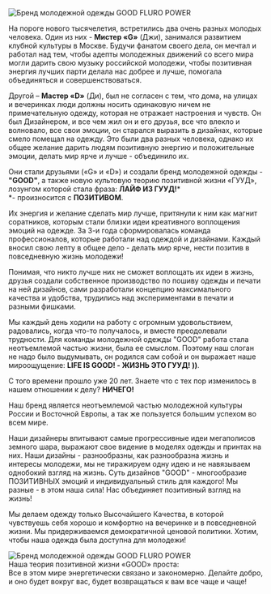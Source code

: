 <div class="row">
  <div class="about__col col-12 col-sm-12 col-lg-6">
    <div class="row">
      <div class="col">
        <div class="about__figure about__figure--padding-bottom">
          <img src="static/img/article/brand/brand__pic1.jpg" alt="Бренд молодежной одежды GOOD FLURO POWER" class="about__img">
        </div>
      </div>
    </div>
    <div class="row">
      <div class="col-12 col-sm-6">
        <p>На пороге нового тысячелетия, встретились два очень разных молодых человека. Один из них - <b>Мистер «G»</b>
          (Джи), занимался развитием клубной культуры в Москве. Будучи фанатом своего дела, он мечтал и работал над тем,
          чтобы адепты молодежных движений со всего мира могли дарить свою музыку российской молодежи, чтобы позитивная
          энергия лучших парти делала нас добрее и лучше, помогала объединяться и совершенствоваться.</p>
        <p>Другой – <b>Мастер «D»</b> (Ди), был не согласен с тем, что дома, на улицах и вечеринках люди должны носить
          одинаковую ничем не примечательную одежду, которая не отражает настроения и чувств. Он был Дизайнером, и все чем
          жил он и его друзья, все что влекло и волновало, все свои эмоции, он старался выразить в дизайнах, которые смело
          помещал на одежду. Это были два разных человека, однако их общее желание дарить людям позитивную энергию и
          положительные эмоции, делать мир ярче и лучше - объединило их.</p>
      </div>
      <div class="col-12 col-sm-6">
        <p>Они стали друзьями («G» и «D») и создали бренд молодежной одежды - <b>"GOOD"</b>, а также новую культовую теорию
          позитивной жизни «ГУУД», лозунгом которой стала фраза: <b>ЛАЙФ ИЗ ГУУД!</b>*<br>
          *- произносится с <b>ПОЗИТИВОМ</b>.</p>
        <p>Их энергия и желание сделать мир лучше, притянули к ним как магнит соратников, которым стали близки идеи
          креативного воплощения эмоций на одежде. За 3-и года сформировалась команда профессионалов, которые работали над
          одеждой и дизайнами. Каждый вносил свою лепту в общее дело - делать мир ярче, нести позитив в повседневную жизнь
          молодежи!</p>
        <p>Понимая, что никто лучше них не сможет воплощать их идеи в жизнь, друзья создали собственное производство по
          пошиву одежды и печати на ней дизайнов, сами разработали концепцию максимального качества и удобства, трудились
          над экспериментами в печати и разными фишками.</p>
      </div>
    </div>
    </div>
    <div class="about__col col-12 col-sm-12 col-lg-6">
    <div class="row">
      <div class="col-12 col-sm-6">
        <p>Мы каждый день ходили на работу с огромным удовольствием, радовались, когда что-то получалось, и вместе
          преодолевали трудности. Для команды молодежной одежды "GOOD" работа стала неотъемлемой частью жизни, была ее
          смыслом. Поэтому наш слоган не надо было выдумывать, он родился сам собой и он выражает наше мироощущение: <b>LIFE
            IS GOOD! - ЖИЗНЬ ЭТО ГУУД! ))</b>.</p>
        <p>С того времени прошло уже 20 лет. Знаете что с тех пор изменилось в нашем отношении к делу? <b>НИЧЕГО!</b></p>
        <p>Наш бренд является неотъемлемой частью молодежной культуры России и Восточной Европы, а так же пользуется большим
          успехом во всем мире.</p>
      </div>
      <div class="col-12 col-sm-6">
        <p>Наши дизайнеры впитывают самые прогрессивные идеи мегаполисов земного шара, выражают свое видение в моделях
          одежды и принтах на них. Наши дизайны - разнообразны, как разнообразна жизнь и интересы молодежи, мы не тиражируем
          одну идею и не навязываем однобокий взгляд на жизнь. Суть дизайнов "GOOD" - многообразие ПОЗИТИВНЫХ эмоций и
          индивидуальный стиль для каждого! Мы разные - в этом наша сила! Нас объединяет позитивный взгляд на жизнь!</p>
        <p>Мы делаем одежду только Высочайшего Качества, в которой чувствуешь себя хорошо и комфортно на вечеринке и в
          повседневной жизни. Мы придерживаемся демократичной ценовой политики. Хотим, чтобы наша одежда была доступна для
          молодежи!</p>
      </div>
    </div>
    <div class="about__incut">
      <div class="incut">
        <div class="incut__figure incut__figure">
          <img src="static/img/article/brand/brand__pic2.jpg" alt="Бренд молодежной одежды GOOD FLURO POWER" class="incut__img">
        </div>
        <div class="incut__descr">
          <div class="incut__title">Наша теория позитивной жизни «GOOD» проста:</div>
          <div class="incut__text">Все в этом мире энергетически связано и закономерно. Делайте добро, и оно будет вокруг
            вас, будет возвращаться к вам все чаще и чаще!
          </div>
        </div>
      </div>
    </div>
  </div>
</div>
